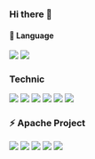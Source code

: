 ### Hi there 👋


#### 🌱 Language
<img src="https://img.shields.io/badge/Python-3766AB?style=flat-square&logo=Python&logoColor=white"/></a>
<img src="https://img.shields.io/badge/Scala-DC322F?style=flat-square&logo=Scala&logoColor=white"/></a>

### Technic
<img src="https://img.shields.io/badge/MySQL-4479A1?style=flat-square&logo=MySQL&logoColor=white"/></a>
<img src="https://img.shields.io/badge/Docker-2496ED?style=flat-square&logo=Docker&logoColor=white"/></a>
<img src="https://img.shields.io/badge/Kubernetes-326CE5?style=flat-square&logo=Kubernetes&logoColor=white"/></a>
<img src="https://img.shields.io/badge/Elasticsearch-005571?style=flat-square&logo=Elasticsearch&logoColor=white"/></a>
<img src="https://img.shields.io/badge/Kibana-005571?style=flat-square&logo=Kibana&logoColor=white"/></a>
<img src="https://img.shields.io/badge/Logstash-005571?style=flat-square&logo=Logstash&logoColor=white"/></a>

### ⚡ Apache Project
<img src="https://img.shields.io/badge/Apache Kafka-231F20?style=flat-square&logo=Apache Kafka&logoColor=white"/></a>
<img src="https://img.shields.io/badge/Apache Spark-E25A1C?style=flat-square&logo=Apache Spark&logoColor=white"/></a>
<img src="https://img.shields.io/badge/Apache Druid-29F1FB?style=flat-square&logo=Apache Druid&logoColor=white"/></a>
<img src="https://img.shields.io/badge/Apache Hadoop-66CCFF?style=flat-square&"/></a>
<img src="https://img.shields.io/badge/Apache Hive-FDEE21?style=flat-square&"/></a>







<!--
**kidae92/kidae92** is a ✨ _special_ ✨ repository because its `README.md` (this file) appears on your GitHub profile.

Here are some ideas to get you started:

- 🔭 I’m currently working on ...
- 🌱 I’m currently learning ...
- 👯 I’m looking to collaborate on ...
- 🤔 I’m looking for help with ...
- 💬 Ask me about ...
- 📫 How to reach me: ...
- 😄 Pronouns: ...
- ⚡ Fun fact: ...
-->
